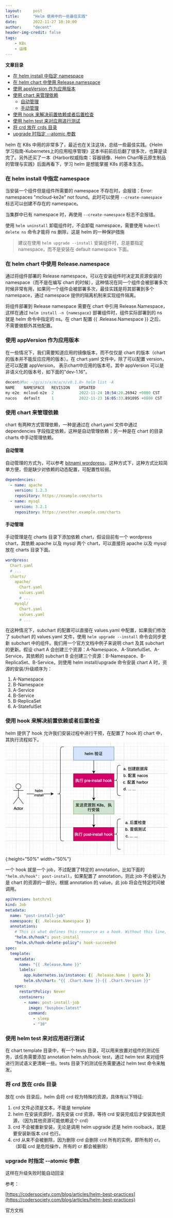 ```yaml
---
layout:     post
title:      "Helm 使用中的一些最佳实践"
date:       2022-11-27 10:10:00
author:     "decent"
header-img-credit: false
tags:
    - K8s
    - 运维
---
```


**文章目录**
- [在 helm install 中指定 namespace](#在-helm-install-中指定-namespace)
- [在 helm chart 中使用 Release.namespace](#在-helm-chart-中使用-releasenamespace)
- [使用 appVersion 作为应用版本](#使用-appversion-作为应用版本)
- [使用 chart 来管理依赖](#使用-chart-来管理依赖)
  - [自动管理](#自动管理)
  - [手动管理](#手动管理)
- [使用 hook 来解决前置依赖或者后置检查](#使用-hook-来解决前置依赖或者后置检查)
- [使用 helm test 来对应用进行测试](#使用-helm-test-来对应用进行测试)
- [将 crd 放在 crds 目录](#将-crd-放在-crds-目录)
- [upgrade 时指定 --atomic 参数](#upgrade-时指定---atomic-参数)

helm 在 K8s 中用的非常多了，最近也在关注这块，总结一些最佳实践。《Helm 学习指南-Kubernetes上的应用程序管理》这本书前前后后翻了很多次，也算是读完了。另外还买了一本《Harbor权威指南：容器镜像、Helm Chart等云原生制品的管理与实践》后面再看下，学习 helm 是想能掌握 K8s 的基本生态。

### 在 helm install 中指定 namespace
当安装一个组件但是组件所需要的 namespace 不存在时，会报错：Error: namespaces "mcloud-ke2e" not found。此时可以使用 `--create-namespace` 标志可以创建不存在的 namespace。

当集群中已有 namespace 时，再使用 `--create-namespace` 标志不会报错。

使用 `helm uninstall` 卸载组件时，不会卸载 namespace，需要使用 `kubectl delete ns` 命令才能将 ns 删除，这是 helm 的一种保护措施 

> 建议在使用 `helm upgrade --install` 安装组件时，总是要指定 namespace，而不是安装在 default namespace 下面。

### 在 helm chart 中使用 Release.namespace
通过将组件部署的 Release namespace，可以在安装组件时决定其资源安装的 namespace（而不是在编写 chart 的时候），这种情况在同一个组件会被部署多次时候非常有用，如果同一个组件会被部署多次，最佳实践是将其部署到多个 namespace，通过 namespace 提供的隔离机制来实现组件隔离。

将组件部署到 Release namespace 需要在 chart 中引用 Release.Namespace，这样在通过  `helm install -n {namespace}` 部署组件时，组件实际部署到的 ns 就是 helm 命令中指定的 ns。在 chart 配置 {{ .Release.Namespace }} 之后，不需要做额外其他配置。

### 使用 appVersion 作为应用版本
在一些情况下，我们需要知道应用的镜像版本，而不仅仅是 chart 的版本（chart 的版本并不能反应应用的版本）。在 chart.yaml 文件中，除了可以配置 version，还可以配置 appVersion， 表示chart中应用的版本号。其中 appVersion 可以是非语义化的版本号，如下面的"dev-1.16"。
```s
decent@Mac ~/g/s/s/x/m/a/n/v0.1.0> helm list -A                                                                                                                                                                                1 feature/mcloud-ke2e
NAME  	NAMESPACE 	REVISION	UPDATED                             	STATUS  	CHART               	APP VERSION
my-e2e	mcloud-e2e	2       	2022-11-24 10:54:20.26942 +0800 CST 	deployed	mcloud-ke2e-0.1.1   	dev-1.16   
nacos 	default   	1       	2022-11-23 16:05:33.891095 +0800 CST	deployed	nacos-operator-0.1.2	1.16.0    
```

### 使用 chart 来管理依赖
chart 有两种方式管理依赖，一种是通过在 chart.yaml 文件中通过 dependencies 字段指定依赖，这种是自动管理依赖；另一种是在 chart 的目录 charts 中手动管理依赖。
#### 自动管理
自动管理的方式为，可以参考 [bitnami wordpress](https://github.com/bitnami/charts/blob/main/bitnami/wordpress/Chart.yaml)，这种方式下，这种方式比较简单方便，但是缺少对依赖的动态配置，可配置性较弱。 
```yml
dependencies:
  - name: apache
    version: 1.2.3
    repository: https://example.com/charts
  - name: mysql
    version: 3.2.1
    repository: https://another.example.com/charts
```

#### 手动管理
手动管理是在 charts 目录下添加依赖 chart，假设目前有一个 wordpress chart，其依赖 apache 以及 mysql 两个 chart，可以直接将 apache 以及 mysql 放在 charts 目录下面。
```yml
wordpress:
  Chart.yaml
  # ...
  charts/
    apache/
      Chart.yaml
      values.yaml
      # ...
    mysql/
      Chart.yaml
      values.yaml
      # ...
```
在这种情况下，subchart 的配置可以直接在 values.yaml 中配置，如果我们修改了 subchart 的 values.yaml 文件，使用 `helm upgrade --install` 命令会同步更新 subchart 中的组件。我们用一个官方文档中例子来说明 chart 及其 subchart 的更新。假设 chart A 会创建三个资源：A-Namespace、A-StatefulSet、A-Service，其依赖的 subchart B 会创建三个资源：B-Namespace、B-ReplicaSet、B-Service。则使用 helm install/upgrade 命令安装 chart A 时，资源的安装/升级顺序为：
1. A-Namespace
2. B-Namespace
3. A-Service
4. B-Service
5. B-ReplicaSet
6. A-StatefulSet 

### 使用 hook 来解决前置依赖或者后置检查
helm 提供了 hook 允许我们安装过程中进行干预，在配置了 hook 的 chart 中，其执行流程如下。
![java-javascript](/img/in-post/all-in-one/2022-11-28-17-48-10.png){:height="50%" width="50%"}

一个 hook 就是一个 job，不过配置了特定的 annotation，比如下面的 `"helm.sh/hook": post-install`，如果配置了 annotation，则此 job 不会被认为是 chart 的资源的一部分。根据 annotation 的 value，此 job 将会在特定时间被调用。
```yml
apiVersion: batch/v1
kind: Job
metadata:
  name: "post-install-job"
  namespace: {{ .Release.Namespace }}
  annotations:
    # This is what defines this resource as a hook. Without this line, the job is considered part of the release.
    "helm.sh/hook": post-install
    "helm.sh/hook-delete-policy": hook-succeeded
spec:
  template:
    metadata:
      name: "{{ .Release.Name }}"
      labels:
        app.kubernetes.io/instance: {{ .Release.Name | quote }}
        helm.sh/chart: "{{ .Chart.Name }}-{{ .Chart.Version }}"
    spec:
      restartPolicy: Never
      containers:
        - name: post-install-job
          image: "busybox:latest"
          command:
            - sleep
            - "10"
```

### 使用 helm test 来对应用进行测试
在 chart template 目录中，有一个 tests 目录，可以用来放置对组件的测试任务，该任务需要添加 annotation helm.sh/hook: test，通过 helm test 来对组件进行测试语义更清晰一些。tests 目录下的测试任务需要通过 helm test 命令来触发。

### 将 crd 放在 crds 目录
放在 crds 目录后，helm 会将 crd 视为特殊的资源，具体有以下特征:
1. crd 文件必须是文本，不能是 template
2. helm 在安装资源时，首先安装 crd 资源，等待 crd 安装完成后才安装其他资源，（因为其他资源可能依赖这个 crd）
3. crd 不会被重新安装，无论是调用 helm upgrade 还是 helm roolback，就是要安装新版本 crd 也行。
4. crd 从来不会被删除，因为删除 crd 会删除 crd 所有的实例，即所有的 cr。（卸载 crd 是危险操作，所有的 cr 都会被删除）

### upgrade 时指定 --atomic 参数
这样在升级失败时能自动回滚

参考：

[https://codersociety.com/blog/articles/helm-best-practices](https://codersociety.com/blog/articles/helm-best-practices)

官方文档